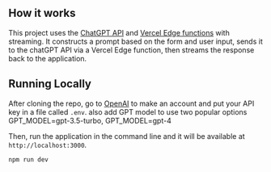 ## How it works

This project uses the [ChatGPT API](https://openai.com/api/) and [Vercel Edge functions](https://vercel.com/features/edge-functions) with streaming. It constructs a prompt based on the form and user input, sends it to the chatGPT API via a Vercel Edge function, then streams the response back to the application.

## Running Locally

After cloning the repo, go to [OpenAI](https://beta.openai.com/account/api-keys) to make an account and put your API key in a file called `.env`. also add GPT model to use two popular options GPT_MODEL=gpt-3.5-turbo, GPT_MODEL=gpt-4

Then, run the application in the command line and it will be available at `http://localhost:3000`.

```bash
npm run dev
```
